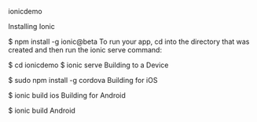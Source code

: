 ionicdemo

Installing Ionic

$ npm install -g ionic@beta
To run your app, cd into the directory that was created and then run the ionic serve command:

$ cd ionicdemo
$ ionic serve
Building to a Device

$ sudo npm install -g cordova
Building for iOS

$ ionic build ios
Building for Android

$ ionic build Android

